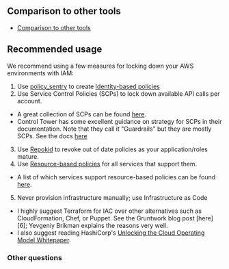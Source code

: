 ## Comparison to other tools

* [Comparison to other tools](Comparison-to-other-tools)

## Recommended usage

We recommend using a few measures for locking down your AWS environments with IAM:

1. Use [policy_sentry][0] to create [Identity-based policies][1]
2. Use Service Control Policies (SCPs) to lock down available API calls per account.
  - A great collection of SCPs can be found [here][2].
  - Control Tower has some excellent guidance on strategy for SCPs in their documentation. Note that they call it "Guardrails" but they are mostly SCPs. See the docs [here][3]
3. Use [Repokid][4] to revoke out of date policies as your application/roles mature.
4. Use [Resource-based policies][1] for all services that support them. 
  - A list of which services support resource-based policies can be found [here][5].
5. Never provision infrastructure manually; use Infrastructure as Code 
  - I highly suggest Terraform for IAC over other alternatives such as CloudFormation, Chef, or Puppet. See the Gruntwork blog post [here][6]; Yevgeniy Brikman explains the reasons very well.
  - I also suggest reading HashiCorp's [Unlocking the Cloud Operating Model Whitepaper](https://www.hashicorp.com/cloud-operating-model).

### Other questions

[0]: https://github.com/salesforce/policy_sentry/
[1]: https://docs.aws.amazon.com/IAM/latest/UserGuide/access_policies_identity-vs-resource.html
[2]: https://asecure.cloud/l/scp/
[3]: https://docs.aws.amazon.com/controltower/latest/userguide/guardrails-reference.html
[4]: https://medium.com/netflix-techblog/introducing-aardvark-and-repokid-53b081bf3a7e
[5]: https://docs.aws.amazon.com/IAM/latest/UserGuide/reference_aws-services-that-work-with-iam.html